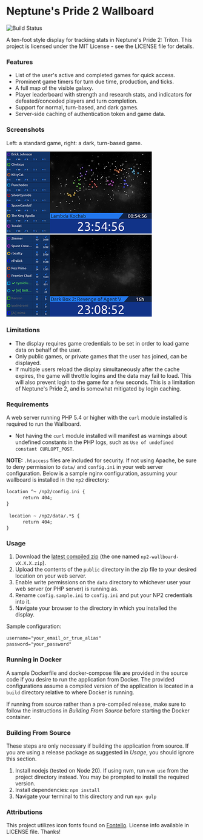 # Neptune's Pride 2 Wallboard #

![Build Status](https://github.com/BrandonDusseau/np2-wallboard/actions/workflows/build.yml/badge.svg)

A ten-foot style display for tracking stats in Neptune's Pride 2: Triton.
This project is licensed under the MIT License - see the LICENSE file for
details.

### Features ###
* List of the user's active and completed games for quick access.
* Prominent game timers for turn due time, production, and ticks.
* A full map of the visible galaxy.
* Player leaderboard with strength and research stats, and indicators for
  defeated/conceded players and turn completion.
* Support for normal, turn-based, and dark games.
* Server-side caching of authentication token and game data.

### Screenshots ###
Left: a standard game, right: a dark, turn-based game.

![Screenshot](scr_std.png "Normal game") ![Screenshot](scr_dark.png "Dark game")

### Limitations ###
* The display requires game credentials to be set in order to load game data on
  behalf of the user.
* Only public games, or private games that the user has joined, can be
  displayed.
* If multiple users reload the display simultaneously after the cache expires,
  the game will throttle logins and the data may fail to load. This will also
	prevent login to the game for a few seconds. This is a limitation of
	Neptune's Pride 2, and is somewhat mitigated by login caching.

### Requirements ###
A web server running PHP 5.4 or higher with the `curl` module installed is required to run the Wallboard.
  * Not having the `curl` module installed will manifest as warnings about undefined constants in the PHP
    logs, such as `Use of undefined constant CURLOPT_POST`.

**NOTE:** `.htaccess` files are included for security. If not using Apache, be sure to deny permission to `data/`
and `config.ini` in your web server configuration. Below is a sample nginx configuration, assuming your wallboard
is installed in the `np2` directory:

```
location ^~ /np2/config.ini {
      return 404;
}

 location ~ /np2/data/.*$ {
      return 404;
}
```

### Usage ###
1. Download the [latest compiled zip](https://github.com/BrandonDusseau/np2-wallboard/releases/latest/)
   (the one named `np2-wallboard-vX.X.X.zip`).
2. Upload the contents of the `public` directory in the zip file to your desired location on your web server.
3. Enable write permissions on the `data` directory to whichever user your web server (or PHP server) is running as.
4. Rename `config.sample.ini` to `config.ini` and put your NP2 credentials into it.
5. Navigate your browser to the directory in which you installed the display.

Sample configuration:
```
username="your_email_or_true_alias"
password="your_password"
```

### Running in Docker ###
A sample Dockerfile and docker-compose file are provided in the source code if you desire to run the application
from Docker. The provided configurations assume a compiled version of the application is located in a `build`
directory relative to where Docker is running.

If running from source rather than a pre-compiled release, make sure to follow the instructions in
_Building From Source_ before starting the Docker container.

### Building From Source ###
These steps are only necessary if building the application from source. If you are using a release package as
suggested in _Usage_, you should ignore this section.

1. Install nodejs (tested on Node 20). If using nvm, run `nvm use` from the project directory instead. You may be
   prompted to install the required version.
2. Install dependencies: `npm install`
3. Navigate your terminal to this directory and run `npx gulp`

### Attributions ###
This project utilizes icon fonts found on [Fontello](http://fontello.com).
License info available in LICENSE file. Thanks!
